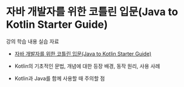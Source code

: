 # 자바 개발자를 위한 코틀린 입문(Java to Kotlin Starter Guide)

강의 학습 내용 실습 자료

- [자바 개발자를 위한 코틀린 입문(Java to Kotlin Starter Guide)](https://www.inflearn.com/course/java-to-kotlin)

- Kotlin의 기초적인 문법, 개념에 대한 등장 배경, 동작 원리, 사용 사례
- Kotlin과 Java를 함께 사용할 때 주의할 점

